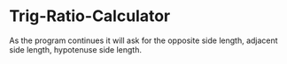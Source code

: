 # Trig-Ratio-Calculator
As the program continues it will ask for the opposite side length, adjacent side length, hypotenuse side length.
